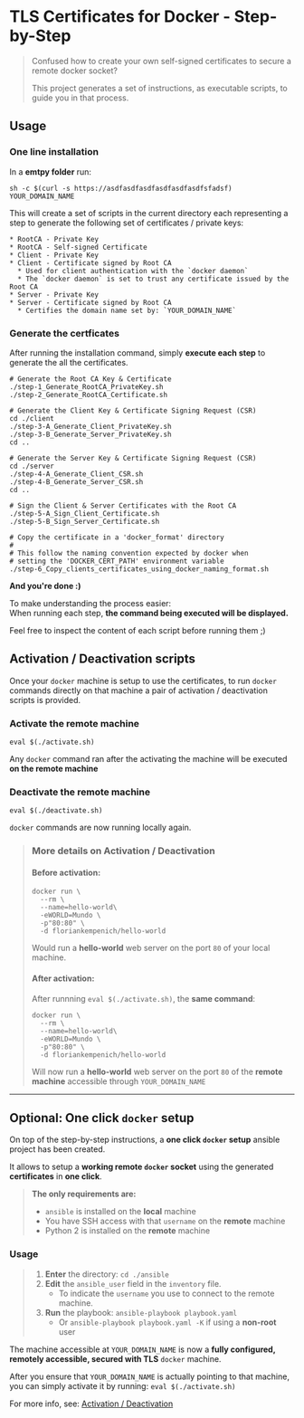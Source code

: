 # TLS Certificates for Docker - Step-by-Step

> Confused how to create your own self-signed certificates to secure a remote docker socket?
> 
> This project generates a set of instructions, as executable scripts, to guide you in
> that process.

## Usage

### One line installation
In a **emtpy folder** run:
```
sh -c $(curl -s https://asdfasdfasdfasdfasdfasdfsfadsf) YOUR_DOMAIN_NAME
```

This will create a set of scripts in the current directory each representing 
a step to generate the following set of certificates / private keys:

```
* RootCA - Private Key 
* RootCA - Self-signed Certificate 
* Client - Private Key 
* Client - Certificate signed by Root CA
  * Used for client authentication with the `docker daemon`
  * The `docker daemon` is set to trust any certificate issued by the Root CA
* Server - Private Key 
* Server - Certificate signed by Root CA
  * Certifies the domain name set by: `YOUR_DOMAIN_NAME`
```


### Generate the certficates

After running the installation command, simply **execute each step** to generate the all the certificates.

    # Generate the Root CA Key & Certificate
    ./step-1_Generate_RootCA_PrivateKey.sh
    ./step-2_Generate_RootCA_Certificate.sh

    # Generate the Client Key & Certificate Signing Request (CSR)
    cd ./client
    ./step-3-A_Generate_Client_PrivateKey.sh
    ./step-3-B_Generate_Server_PrivateKey.sh
    cd ..

    # Generate the Server Key & Certificate Signing Request (CSR)
    cd ./server
    ./step-4-A_Generate_Client_CSR.sh
    ./step-4-B_Generate_Server_CSR.sh
    cd ..

    # Sign the Client & Server Certificates with the Root CA
    ./step-5-A_Sign_Client_Certificate.sh
    ./step-5-B_Sign_Server_Certificate.sh

    # Copy the certificate in a 'docker_format' directory
    #
    # This follow the naming convention expected by docker when
    # setting the 'DOCKER_CERT_PATH' environment variable
    ./step-6_Copy_clients_certificates_using_docker_naming_format.sh

**And you're done :)**

To make understanding the process easier:  
When running each step, **the command being executed will be displayed.**

Feel free to inspect the content of each script before running them ;)

## Activation / Deactivation scripts

Once your `docker` machine is setup to use the certificates, to run `docker` commands
directly on that machine a pair of activation / deactivation scripts is provided.

### Activate the remote machine
```
eval $(./activate.sh)
```
Any `docker` command ran after the activating the machine will be executed **on the remote machine**

### Deactivate the remote machine
```
eval $(./deactivate.sh)
```
`docker` commands are now running locally again.

> ### More details on Activation / Deactivation
> #### Before activation:
> ```
> docker run \
>   --rm \
>   --name=hello-world\
>   -eWORLD=Mundo \
>   -p"80:80" \
>   -d floriankempenich/hello-world
> ```
> Would run a **hello-world** web server on the port `80` of your local machine.
> 
> #### After activation:
> After runnning `eval $(./activate.sh)`, the **same command**:
> ```
> docker run \
>   --rm \
>   --name=hello-world\
>   -eWORLD=Mundo \
>   -p"80:80" \
>   -d floriankempenich/hello-world
> ```
> Will now run a **hello-world** web server on the port `80` of the **remote machine** accessible through `YOUR_DOMAIN_NAME`
 
-------------

## Optional: One click `docker` setup
On top of the step-by-step instructions, a **one click `docker` setup** ansible 
project has been created.

It allows to setup a **working remote `docker` socket** using the generated **certificates** in **one click**.

> **The only requirements are:**
> * `ansible` is installed on the **local** machine
> * You have SSH access with that `username` on the **remote** machine 
> * Python 2 is installed on the **remote** machine

### Usage

> 1. **Enter** the directory: `cd ./ansible`
> 2. **Edit** the `ansible_user` field in the `inventory` file.
>    * To indicate the `username` you use to connect to the remote machine.
> 3. **Run** the playbook: `ansible-playbook playbook.yaml`
>    * Or `ansible-playbook playbook.yaml -K` if using a **non-root** user

The machine accessible at `YOUR_DOMAIN_NAME` is now a **fully configured, remotely accessible, secured with TLS** `docker` machine.

After you ensure that `YOUR_DOMAIN_NAME` is actually pointing to that machine, 
you can simply activate it by running: `eval $(./activate.sh)`

For more info, see: [Activation / Deactivation](http://)